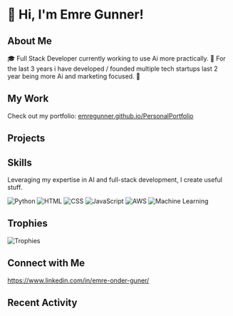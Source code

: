 # 👋 Hi, I'm Emre Gunner!

## About Me
🎓 Full Stack Developer currently working to use Ai more practically.
🚀 For the last 3 years i have developed / founded multiple tech startups last 2 year being more Ai and marketing focused.
🌱

## My Work
Check out my portfolio: [emregunner.github.io/PersonalPortfolio](https://emregunner.github.io/PersonalPortfolio)

## Projects
<!-- Showcase your top projects here with brief descriptions and links -->

## Skills
Leveraging my expertise in AI and full-stack development, I create useful stuff.

![Python](https://img.shields.io/badge/-Python-black?style=flat-square&logo=python)
![HTML](https://img.shields.io/badge/-HTML-black?style=flat-square&logo=html5)
![CSS](https://img.shields.io/badge/-CSS-black?style=flat-square&logo=css3)
![JavaScript](https://img.shields.io/badge/-JavaScript-black?style=flat-square&logo=javascript)
![AWS](https://img.shields.io/badge/-AWS-black?style=flat-square&logo=amazonaws)
![Machine Learning](https://img.shields.io/badge/-Machine_Learning-black?style=flat-square&logo=tensorflow)

<!-- Add more as per your skills -->


## Trophies
![Trophies](https://github-profile-trophy.vercel.app/?username=emreGunner)

## Connect with Me
https://www.linkedin.com/in/emre-onder-guner/
## Recent Activity
<!--START_SECTION:activity-->
<!--END_SECTION:activity-->

<!-- This section can be updated automatically using GitHub Actions -->

